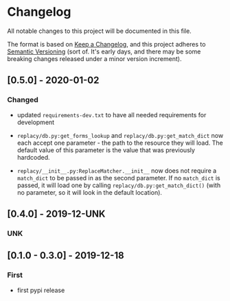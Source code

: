# Changelog

All notable changes to this project will be documented in this file.

The format is based on [Keep a Changelog](https://keepachangelog.com/en/1.0.0/),
and this project adheres to [Semantic Versioning](https://semver.org/spec/v2.0.0.html) (sort of. It's early days, and there may be some breaking changes released under a minor version increment).

## [0.5.0] - 2020-01-02

### Changed

- updated `requirements-dev.txt` to have all needed requirements for development

- `replacy/db.py:get_forms_lookup` and `replacy/db.py:get_match_dict` now each accept one parameter - the path to the resource they will load. The default value of this parameter is the value that was previously hardcoded.

- `replacy/__init__.py:ReplaceMatcher.__init__` now does not require a `match_dict` to be passed in as the second parameter. If no `match_dict` is passed, it will load one by calling `replacy/db.py:get_match_dict()` (with no parameter, so it will look in the default location).

## [0.4.0] - 2019-12-UNK

### UNK

## [0.1.0 - 0.3.0] - 2019-12-18

### First

- first pypi release
